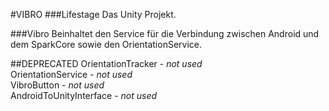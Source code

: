 #VIBRO
###Lifestage
Das Unity Projekt.

###Vibro
Beinhaltet den Service für die Verbindung zwischen Android und dem SparkCore sowie den OrientationService.


##DEPRECATED
OrientationTracker - *not used* <br />
OrientationService - *not used* <br />
VibroButton - *not used* <br />
AndroidToUnityInterface - *not used* 
